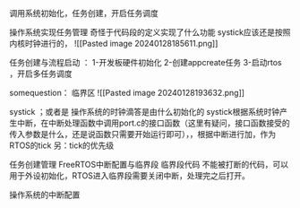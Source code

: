 调用系统初始化，任务创建，开启任务调度

操作系统实现任务管理 
奇怪于代码段的定义实现了什么功能 
systick应该还是按照内核时钟进行的，
![[Pasted image 20240128185611.png]]

任务创建与流程启动 ：
1-开发板硬件初始化 
2-创建appcreate任务
3-启动rtos ，开启多任务调度

somequestion：
临界区
![[Pasted image 20240128193632.png]]

systick ；或者是 操作系统的时钟滴答是由什么初始化的 
systick根据系统时钟产生中断，在中断处理函数中调用port.c的接口函数（这里有疑问，接口函数接受的传入参数是什么，还是说函数只需要开始运行即可），，根据中断进行加，作为RTOS的tick
另：tick的优先级

任务创建管理 
FreeRTOS中断配置与临界段
临界段代码 不能被打断的代码，可以用于外设初始化，RTOS进入临界段需要关闭中断，处理完之后打开。

操作系统的中断配置 
